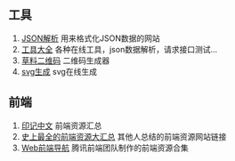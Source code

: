 ## 工具
1. [JSON解析](https://www.json.cn/)
	用来格式化JSON数据的网站
2. [工具大全](https://www.sojson.com/)
	各种在线工具，json数据解析，请求接口测试...
3. [草料二维码](https://cli.im/)
	二维码生成器
4. [svg生成](https://www.shapedivider.app/)
	svg在线生成

## 前端
1. [印记中文](https://docschina.org/)
	前端资源汇总
2. [史上最全的前端资源大汇总](https://www.jianshu.com/p/6cb49271cd2a#)
	其他人总结的前端资源网站链接
3. [Web前端导航](http://www.alloyteam.com/nav/)
	腾讯前端团队制作的前端资源合集



	
